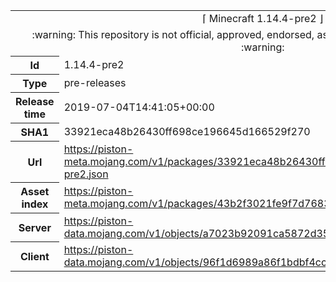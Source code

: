 <html><table>
<tr><td colspan="2" align="center"><img width="0" height="0"><br/>⌈ Minecraft 1.14.4-pre2 ⌋<br/><img width="0" height="0"></td></tr>
<tr><td colspan="2" align="center"><img width="0" height="0"><br/>
:warning: This repository is not official, approved, endorsed, associated or connected with Mojang :warning:
<br/><img width="0" height="0"></td></tr>
<tr><th>Id</th><td>1.14.4-pre2</td></tr>
<tr><th>Type</th><td>pre-releases</td></tr>
<tr><th>Release time</th><td>2019-07-04T14:41:05+00:00</td></tr>
<tr><th>SHA1</th><td>33921eca48b26430ff698ce196645d166529f270</td></tr>
<tr><th>Url</th><td><a href="https://piston-meta.mojang.com/v1/packages/33921eca48b26430ff698ce196645d166529f270/1.14.4-pre2.json">https://piston-meta.mojang.com/v1/packages/33921eca48b26430ff698ce196645d166529f270/1.14.4-pre2.json</a></td></tr>
<tr><th>Asset index</th><td><a href="https://piston-meta.mojang.com/v1/packages/43b2f3021fe9f7d768378de95538e22da3ee8301/1.14.json">https://piston-meta.mojang.com/v1/packages/43b2f3021fe9f7d768378de95538e22da3ee8301/1.14.json</a></td></tr>
<tr><th>Server</th><td><a href="https://piston-data.mojang.com/v1/objects/a7023b92091ca5872d35b17c8aab1c6daa833a69/server.jar">https://piston-data.mojang.com/v1/objects/a7023b92091ca5872d35b17c8aab1c6daa833a69/server.jar</a></td></tr>
<tr><th>Client</th><td><a href="https://piston-data.mojang.com/v1/objects/96f1d6989a86f1bdbf4cc1583a88e6a16f985d17/client.jar">https://piston-data.mojang.com/v1/objects/96f1d6989a86f1bdbf4cc1583a88e6a16f985d17/client.jar</a></td></tr>
</table></html>